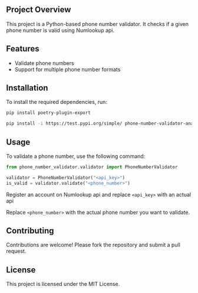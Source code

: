 ## Project Overview

This project is a Python-based phone number validator. It checks if a given phone number is valid using Numlookup api.

## Features

- Validate phone numbers
- Support for multiple phone number formats

## Installation

To install the required dependencies, run:

```bash
pip install poetry-plugin-export
```

```bash
pip install -i https://test.pypi.org/simple/ phone-number-validator-anakin1181
```

## Usage

To validate a phone number, use the following command:

```python
from phone_number_validator.validator import PhoneNumberValidator

validator = PhoneNumberValidator("<api_key>")
is_valid = validator.validate("<phone_number>")
```

Register an account on Numlookup api and replace `<api_key>` with an actual api

Replace `<phone_number>` with the actual phone number you want to validate.

## Contributing

Contributions are welcome! Please fork the repository and submit a pull request.

## License

This project is licensed under the MIT License.
